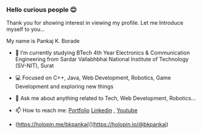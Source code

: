 ### Hello curious people 😊

Thank you for showing interest in viewing my profile.
Let me Introduce myself to you...

My name is Pankaj K. Borade
- 🔬 I’m currently studying BTech 4th Year Electronics & Communication Engineering from Sardar Vallabhbhai National Institute of Technology (SV-NIT), Surat
- 💻 Focused on C++, Java, Web Development, Robotics, Game Development and exploring new things
- 💬 Ask me about anything related to Tech, Web Development, Robotics...
- 📫 How to reach me: [Portfolio](https://pankaj-borade-e9mq.onrender.com/) [Linkedin](https://www.linkedin.com/in/pankaj-k-borade/) , [Youtube](https://www.youtube.com/channel/UCC21Gpox7U1kT2yE6JDCW8g)

- (https://holopin.me/bkpankaj)](https://holopin.io/@bkpankaj)


